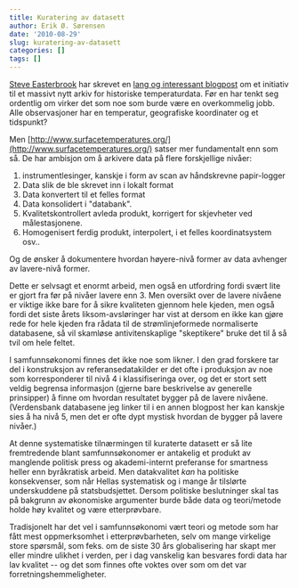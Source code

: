 ```yaml
---
title: Kuratering av datasett
author: Erik Ø. Sørensen
date: '2010-08-29'
slug: kuratering-av-datasett
categories: []
tags: []
---
```


[Steve Easterbrook](http://www.cs.toronto.edu/~sme/) har skrevet en [lang og interessant blogpost](http://www.easterbrook.ca/steve/?p=1856) om et initiativ til et massivt nytt arkiv for historiske temperaturdata. Før en har tenkt seg ordentlig om virker det som noe som burde være en overkommelig jobb. Alle observasjoner har en temperatur, geografiske koordinater og et tidspunkt?  

  

Men [http://www.surfacetemperatures.org/](http://www.surfacetemperatures.org/) satser mer fundamentalt enn som så. De har ambisjon om å arkivere data på flere forskjellige nivåer:  



1. instrumentlesinger, kanskje i form av scan av håndskrevne papir-logger
2. Data slik de ble skrevet inn i lokalt format
3. Data konvertert til et felles format
4. Data konsolidert i "databank".
5. Kvalitetskontrollert avleda produkt, korrigert for skjevheter ved målestasjonene.
6. Homogenisert ferdig produkt, interpolert, i et felles koordinatsystem osv..

Og de ønsker å dokumentere hvordan høyere-nivå former av data avhenger av lavere-nivå former.  

  

Dette er selvsagt et enormt arbeid, men også en utfordring fordi svært lite er gjort fra før på nivåer lavere enn 3. Men oversikt over de lavere nivåene er viktige ikke bare for å sikre kvaliteten gjennom hele kjeden, men også fordi det siste årets liksom-avsløringer har vist at dersom en ikke kan gjøre rede for hele kjeden fra rådata til de strømlinjeformede normaliserte databasene, så vil skamløse antivitenskaplige "skeptikere" bruke det til å så tvil om hele feltet.  

  

I samfunnsøkonomi finnes det ikke noe som likner. I den grad forskere tar del i konstruksjon av referansedatakilder er det ofte i produksjon av noe som korresponderer til nivå 4 i klassifiseringa over, og det er stort sett veldig begrensa informasjon (gjerne bare beskrivelse av generelle prinsipper) å finne om hvordan resultatet bygger på de lavere nivåene. (Verdensbank databasene jeg linker til i en annen blogpost her kan kanskje sies å ha nivå 5, men det er ofte dypt mystisk hvordan de bygger på lavere nivåer.)  

  

At denne systematiske tilnærmingen til kuraterte datasett er så lite fremtredende blant samfunnsøkonomer er antakelig et produkt av manglende politisk press og akademi-internt preferanse for smartness heller enn byråkratisk arbeid. Men datakvalitet _kan_ ha politiske konsekvenser, som når Hellas systematisk og i mange år tilslørte underskuddene på statsbudsjettet. Dersom politiske beslutninger skal tas på bakgrunn av økonomiske argumenter burde både data og teori/metode holde høy kvalitet og være etterprøvbare.  

  

Tradisjonelt har det vel i samfunnsøkonomi vært teori og metode som har fått mest oppmerksomhet i etterprøvbarheten, selv om mange virkelige store spørsmål,  som feks. om de siste 30 års globalisering har skapt mer eller mindre ulikhet i verden, per i dag vanskelig kan besvares fordi data har lav kvalitet -- og det som finnes ofte voktes over som om det var forretningshemmeligheter.
